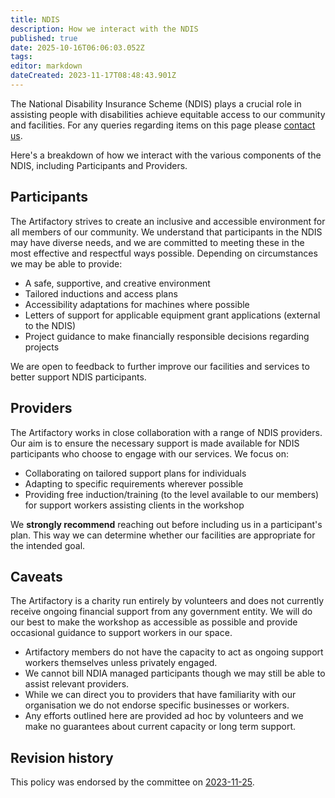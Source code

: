 ```yaml
---
title: NDIS
description: How we interact with the NDIS
published: true
date: 2025-10-16T06:06:03.052Z
tags: 
editor: markdown
dateCreated: 2023-11-17T08:48:43.901Z
---
```


The National Disability Insurance Scheme (NDIS) plays a crucial role in assisting people with disabilities achieve equitable access to our community and facilities. For any queries regarding items on this page please [contact us](mailto:info@artifactory.org.au).

Here's a breakdown of how we interact with the various components of the NDIS, including Participants and Providers.

## Participants

The Artifactory strives to create an inclusive and accessible environment for all members of our community. We understand that participants in the NDIS may have diverse needs, and we are committed to meeting these in the most effective and respectful ways possible. Depending on circumstances we may be able to provide:

* A safe, supportive, and creative environment
* Tailored inductions and access plans
* Accessibility adaptations for machines where possible
* Letters of support for applicable equipment grant applications (external to the NDIS)
* Project guidance to make financially responsible decisions regarding projects

We are open to feedback to further improve our facilities and services to better support NDIS participants.

## Providers

The Artifactory works in close collaboration with a range of NDIS providers. Our aim is to ensure the necessary support is made available for NDIS participants who choose to engage with our services. We focus on:

* Collaborating on tailored support plans for individuals
* Adapting to specific requirements wherever possible
* Providing free induction/training (to the level available to our members) for support workers assisting clients in the workshop

We **strongly recommend** reaching out before including us in a participant's plan. This way we can determine whether our facilities are appropriate for the intended goal.

## Caveats

The Artifactory is a charity run entirely by volunteers and does not currently receive ongoing financial support from any government entity. We will do our best to make the workshop as accessible as possible and provide occasional guidance to support workers in our space.

* Artifactory members do not have the capacity to act as ongoing support workers themselves unless privately engaged.
* We cannot bill NDIA managed participants though we may still be able to assist relevant providers.
* While we can direct you to providers that have familiarity with our organisation we do not endorse specific businesses or workers.
* Any efforts outlined here are provided ad hoc by volunteers and we make no guarantees about current capacity or long term support.

## Revision history

This policy was endorsed by the committee on [2023-11-25](/minutes/Committee/2023-11-25#ndis-policy).
